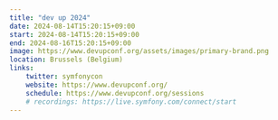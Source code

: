```yaml
---
title: "dev up 2024"
date: 2024-08-14T15:20:15+09:00
start: 2024-08-14T15:20:15+09:00
end: 2024-08-16T15:20:15+09:00
image: https://www.devupconf.org/assets/images/primary-brand.png
location: Brussels (Belgium)
links:
    twitter: symfonycon
    website: https://www.devupconf.org/
    schedule: https://www.devupconf.org/sessions
    # recordings: https://live.symfony.com/connect/start
---
```

<!-- 
Lorem ipsum dolor sit amet, consectetur adipiscing elit. Phasellus vitae nunc non tellus euismod pretium. Nam justo dui, venenatis in fermentum sit amet, vulputate ut enim. Aenean finibus felis id egestas aliquet. Proin urna ex, cursus dignissim aliquam quis, consectetur vel lorem. Sed non eleifend eros. Aliquam id molestie urna. Sed pretium finibus lorem, vitae egestas velit semper sit amet. Vestibulum imperdiet nunc ac nulla gravida, posuere pulvinar urna faucibus.  -->